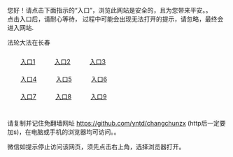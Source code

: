 您好！请点击下面指示的“入口”，浏览此网站是安全的，且为您带来平安。。 <br/>
点击入口后，请耐心等待， 过程中可能会出现无法打开的提示，请忽略，最终会进入网站. </br>

法轮大法在长春<br/>
<div style="padding:10px"><a style="margin:20px" target="_blank" href="https://d231796nghcatn.cloudfront.net/2Qpsp?jgcdzwcw" id="ccLink1" rel="nofollow">入口1</a> <a target="_blank" style="margin:20px" href="https://d3uudst0lnch8u.cloudfront.net/2Qpsp?apoplbg" id="ccLink2" rel="nofollow">入口2</a> <a style="margin:20px" target="_blank" href="https://dum51f57s86am.cloudfront.net/2Qpsp?tltctz" id="ccLink3" rel="nofollow">入口3</a></div>

<div style="padding:10px" ><a style="margin:20px" target="_blank" href="https://d231796nghcatn.cloudfront.net/2Qpsp?jgcdzwcw" id="ccLink4" rel="nofollow">入口4</a> <a style="margin:20px" href="https://d3uudst0lnch8u.cloudfront.net/2Qpsp?apoplbg" target="_blank" id="ccLink5" rel="nofollow">入口5</a> <a style="margin:20px" href="https://dum51f57s86am.cloudfront.net/2Qpsp?tltctz" target="_blank" id="ccLink6" rel="nofollow">入口6</a></div>

<div style="padding:10px"><a style="margin:20px" target="_blank" href="https://d231796nghcatn.cloudfront.net/2Qpsp?jgcdzwcw" id="ccLink7" rel="nofollow">入口7</a> <a style="margin:20px" href="https://d3uudst0lnch8u.cloudfront.net/2Qpsp?apoplbg" target="_blank" id="ccLink8" rel="nofollow">入口8</a> <a style="margin:20px" target="_blank" href="https://dum51f57s86am.cloudfront.net/2Qpsp?tltctz" id="ccLink9" rel="nofollow">入口9</a></div>

<br/>



请复制并记住免翻墙网址 https://github.com/yntd/changchunzx (http后一定要加s)，在电脑或手机的浏览器均可访问。。<br/>

微信如提示停止访问该网页，须先点击右上角，选择浏览器打开。
